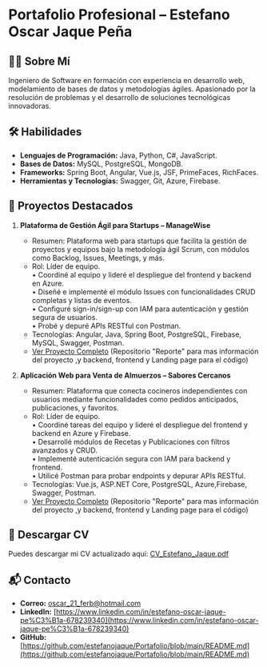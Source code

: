 # Portafolio Profesional – Estefano Oscar Jaque Peña  

## 👨‍💻 Sobre Mí  
Ingeniero de Software en formación con experiencia en desarrollo web, modelamiento de bases de datos y metodologías ágiles. Apasionado por la resolución de problemas y el desarrollo de soluciones tecnológicas innovadoras.

## 🛠 Habilidades  
- **Lenguajes de Programación:** Java, Python, C#, JavaScript.  
- **Bases de Datos:** MySQL, PostgreSQL, MongoDB.  
- **Frameworks:** Spring Boot, Angular, Vue.js, JSF, PrimeFaces, RichFaces.  
- **Herramientas y Tecnologías:** Swagger, Git, Azure, Firebase.  

## 🌟 Proyectos Destacados  
1. **Plataforma de Gestión Ágil para Startups – ManageWise**    
   - Resumen: Plataforma web para startups que facilita la gestión de proyectos y equipos bajo la metodología ágil Scrum, con módulos como Backlog, Issues, Meetings, y más.
   - Rol: Líder de equipo.  
         •	Coordiné al equipo y lideré el despliegue del frontend y backend en Azure.  
         •	Diseñé e implementé el módulo Issues con funcionalidades CRUD completas y listas de eventos.  
         •	Configuré sign-in/sign-up con IAM para autenticación y gestión segura de usuarios.  
         •	Probé y depuré APIs RESTful con Postman.   
   - Tecnologías: Angular, Java, Spring Boot, PostgreSQL, Firebase, MySQL, Swagger, Postman.
   - [Ver Proyecto Completo](https://github.com/Horizon-ManageWise)   (Repositorio "Reporte" para mas información del proyecto ,y backend, frontend y Landing page para el código)

2. **Aplicación Web para Venta de Almuerzos – Sabores Cercanos**  
   - Resumen: Plataforma que conecta cocineros independientes con usuarios mediante funcionalidades como pedidos anticipados, publicaciones, y favoritos.
   - Rol: Líder de equipo.   
      •	Coordiné tareas del equipo y lideré el despliegue del frontend y backend en Azure y Firebase.  
      •	Desarrollé módulos de Recetas y Publicaciones con filtros avanzados y CRUD.  
      •	Implementé autenticación segura con IAM para backend y frontend.  
      •	Utilicé Postman para probar endpoints y depurar APIs RESTful.  
   - Tecnologías: Vue.js, ASP.NET Core, PostgreSQL, Azure,Firebase, Swagger, Postman.  
   - [Ver Proyecto Completo](https://github.com/Rampart-SaboresCercanos)  (Repositorio "Reporte" para mas información del proyecto ,y backend, frontend y Landing page para el código)  

## 📄 Descargar CV  
Puedes descargar mi CV actualizado aquí: [CV_Estefano_Jaque.pdf](https://drive.google.com/file/d/1btoPMFiBqXPG4PXpjOZc3OBfQJXtWzeN/view?usp=sharing)  

## 📬 Contacto  
- **Correo:** oscar_21_ferb@hotmail.com  
- **LinkedIn:** [https://www.linkedin.com/in/estefano-oscar-jaque-pe%C3%B1a-678239340](https://www.linkedin.com/in/estefano-oscar-jaque-pe%C3%B1a-678239340)  
- **GitHub:** [https://github.com/estefanojaque/Portafolio/blob/main/README.md](https://github.com/estefanojaque/Portafolio/blob/main/README.md)  
